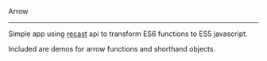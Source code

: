 Arrow
___
  
Simple app using [recast](https://github.com/benjamn/recast) api to transform ES6 functions to ES5 javascript.

Included are demos for arrow functions and shorthand objects.

